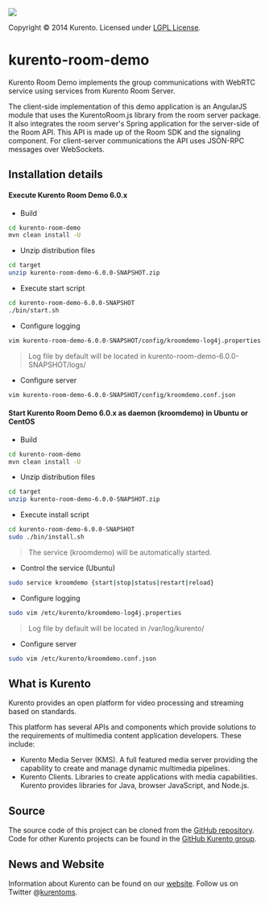 [![][KurentoImage]][website]

Copyright © 2014 Kurento. Licensed under [LGPL License].

kurento-room-demo
=================

Kurento Room Demo implements the group communications with WebRTC service 
using services from Kurento Room Server.

The client-side implementation of this demo application is an AngularJS module
that uses the KurentoRoom.js library from the room server package. 
It also integrates the room server's Spring application for the server-side 
of the Room API. This API is made up of the Room SDK and the signaling 
component. For client-server communications the API uses JSON-RPC messages 
over WebSockets.

Installation details
---------------

#### Execute Kurento Room Demo 6.0.x

* Build
```sh
cd kurento-room-demo
mvn clean install -U
```

* Unzip distribution files
```sh
cd target
unzip kurento-room-demo-6.0.0-SNAPSHOT.zip
```

* Execute start script
```sh
cd kurento-room-demo-6.0.0-SNAPSHOT
./bin/start.sh
```

* Configure logging
```sh
vim kurento-room-demo-6.0.0-SNAPSHOT/config/kroomdemo-log4j.properties
```
> Log file by default will be located in kurento-room-demo-6.0.0-SNAPSHOT/logs/

* Configure server
```sh
vim kurento-room-demo-6.0.0-SNAPSHOT/config/kroomdemo.conf.json
```

#### Start Kurento Room Demo 6.0.x as daemon (kroomdemo) in Ubuntu or CentOS

* Build
```sh
cd kurento-room-demo
mvn clean install -U
```

* Unzip distribution files
```sh
cd target
unzip kurento-room-demo-6.0.0-SNAPSHOT.zip
```

* Execute install script
```sh
cd kurento-room-demo-6.0.0-SNAPSHOT
sudo ./bin/install.sh
```
> The service (kroomdemo) will be automatically started.

* Control the service (Ubuntu)
```sh
sudo service kroomdemo {start|stop|status|restart|reload}
```

* Configure logging
```sh
sudo vim /etc/kurento/kroomdemo-log4j.properties
```
> Log file by default will be located in /var/log/kurento/

* Configure server
```sh
sudo vim /etc/kurento/kroomdemo.conf.json
```

What is Kurento
---------------
Kurento provides an open platform for video processing and streaming
based on standards.

This platform has several APIs and components which provide solutions
to the requirements of multimedia content application developers.
These include:

  * Kurento Media Server (KMS). A full featured media server providing
    the capability to create and manage dynamic multimedia pipelines.
  * Kurento Clients. Libraries to create applications with media
    capabilities. Kurento provides libraries for Java, browser JavaScript,
    and Node.js.


Source
------
The source code of this project can be cloned from the [GitHub repository].
Code for other Kurento projects can be found in the [GitHub Kurento group].


News and Website
----------------
Information about Kurento can be found on our [website].
Follow us on Twitter @[kurentoms].


[KurentoImage]: https://secure.gravatar.com/avatar/21a2a12c56b2a91c8918d5779f1778bf?s=120
[kurentoms]: http://twitter.com/kurentoms
[LGPL License]: http://www.gnu.org/licenses/lgpl-2.1.html
[GitHub repository]: https://github.com/Kurento/kurento-tutorial-java
[GitHub Kurento group]: https://github.com/kurento
[website]: http://kurento.org
